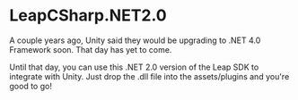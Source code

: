 # LeapCSharp.NET2.0 

A couple years ago, Unity said they would be upgrading to .NET 4.0 Framework soon. That day has yet to come. 

Until that day, you can use this .NET 2.0 version of the Leap SDK to integrate with Unity. Just drop the .dll file into the assets/plugins and you're good to go!
